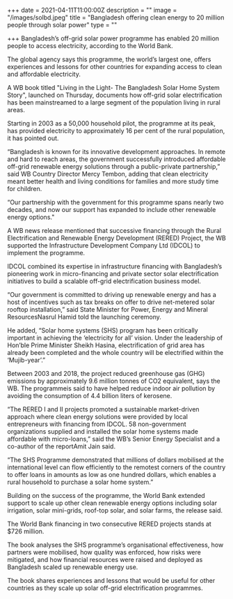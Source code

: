 +++
date = 2021-04-11T11:00:00Z
description = ""
image = "/images/solbd.jpeg"
title = "Bangladesh offering clean energy to 20 million people through solar power"
type = ""

+++
Bangladesh’s off-grid solar power programme has enabled 20 million people to access electricity, according to the World Bank.

The global agency says this programme, the world’s largest one, offers experiences and lessons for other countries for expanding access to clean and affordable electricity.

A WB book titled "Living in the Light- The Bangladesh Solar Home System Story", launched on Thursday, documents how off-grid solar electrification has been mainstreamed to a large segment of the population living in rural areas.

Starting in 2003 as a 50,000 household pilot, the programme at its peak, has provided electricity to approximately 16 per cent of the rural population, it has pointed out.

“Bangladesh is known for its innovative development approaches. In remote and hard to reach areas, the government successfully introduced affordable off-grid renewable energy solutions through a public-private partnership,” said WB Country Director Mercy Tembon, adding that clean electricity meant better health and living conditions for families and more study time for children.

“Our partnership with the government for this programme spans nearly two decades, and now our support has expanded to include other renewable energy options."

A WB news release mentioned that successive financing through the Rural Electrification and Renewable Energy Development (RERED) Project, the WB supported the Infrastructure Development Company Ltd (IDCOL) to implement the programme.

IDCOL combined its expertise in infrastructure financing with Bangladesh’s pioneering work in micro-financing and private sector solar electrification initiatives to build a scalable off-grid electrification business model.

“Our government is committed to driving up renewable energy and has a host of incentives such as tax breaks on offer to drive net-metered solar rooftop installation,” said State Minister for Power, Energy and Mineral ResourcesNasrul Hamid told the launching ceremony.

He added, “Solar home systems (SHS) program has been critically important in achieving the ‘electricity for all’ vision. Under the leadership of Hon’ble Prime Minister Sheikh Hasina, electrification of grid area has already been completed and the whole country will be electrified within the ‘Mujib-year’.”

Between 2003 and 2018, the project reduced greenhouse gas (GHG) emissions by approximately 9.6 million tonnes of CO2 equivalent, says the WB. The programmeis said to have helped reduce indoor air pollution by avoiding the consumption of 4.4 billion liters of kerosene.

“The RERED I and II projects promoted a sustainable market-driven approach where clean energy solutions were provided by local entrepreneurs with financing from IDCOL. 58 non-government organizations supplied and installed the solar home systems made affordable with micro-loans,” said the WB’s Senior Energy Specialist and a co-author of the reportAmit Jain said.

“The SHS Programme demonstrated that millions of dollars mobilised at the international level can flow efficiently to the remotest corners of the country to offer loans in amounts as low as one hundred dollars, which enables a rural household to purchase a solar home system.”

Building on the success of the programme, the World Bank extended support to scale up other clean renewable energy options including solar irrigation, solar mini-grids, roof-top solar, and solar farms, the release said.

The World Bank financing in two consecutive RERED projects stands at $726 million.

The book analyses the SHS programme’s organisational effectiveness, how partners were mobilised, how quality was enforced, how risks were mitigated, and how financial resources were raised and deployed as Bangladesh scaled up renewable energy use.

The book shares experiences and lessons that would be useful for other countries as they scale up solar off-grid electrification programmes.